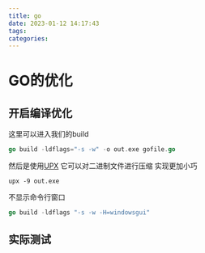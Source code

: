 ```yaml
---
title: go
date: 2023-01-12 14:17:43
tags:
categories:
---
```



# GO的优化

## 开启编译优化

这里可以进入我们的build 

```go
go build -ldflags="-s -w" -o out.exe gofile.go
```

然后是使用[UPX](https://github.com/upx/upx) 它可以对二进制文件进行压缩 实现更加小巧

```
upx -9 out.exe
```

不显示命令行窗口

```go
go build -ldflags "-s -w -H=windowsgui"
```



## 实际测试

